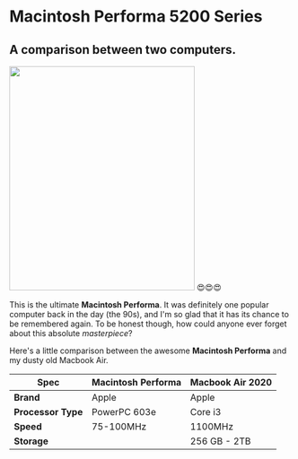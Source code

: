 # Macintosh Performa 5200 Series
## A comparison between two computers.

<img src="https://github.com/kyliesheets/Apple-Macintosh-Performa-Series/assets/156054977/cbc69f70-7c48-4ae4-b16d-91b3ad7f563d" width="330" height="400">
😍😍😍


This is the ultimate **Macintosh Performa**. It was definitely one popular computer back in the day (the 90s), and I'm so glad that it has its chance to be remembered again. To be honest though, how could anyone ever forget about this absolute *masterpiece*?

Here's a little comparison between the awesome **Macintosh Performa** and my dusty old Macbook Air.

| Spec | Macintosh Performa | Macbook Air 2020 |
| --- | --- | --- |
| **Brand** | Apple | Apple |
| **Processor Type** |  PowerPC 603e  | Core i3 |
| **Speed** | 75-100MHz | 1100MHz |
| **Storage** |  | 256 GB - 2TB |
